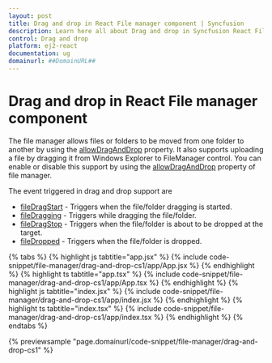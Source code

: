 ```yaml
---
layout: post
title: Drag and drop in React File manager component | Syncfusion
description: Learn here all about Drag and drop in Syncfusion React File manager component of Syncfusion Essential JS 2 and more.
control: Drag and drop 
platform: ej2-react
documentation: ug
domainurl: ##DomainURL##
---
```


# Drag and drop in React File manager component

The file manager allows files or folders to be moved from one folder to another by using the  [allowDragAndDrop](https://ej2.syncfusion.com/react/documentation/api/file-manager/#allowdraganddrop) property. It also supports uploading a file by dragging it from Windows Explorer to  FileManager control. You can enable or disable this support by using the [allowDragAndDrop](https://ej2.syncfusion.com/react/documentation/api/file-manager/#allowdraganddrop) property of file manager.

The event triggered in drag and drop support are

* [fileDragStart](https://ej2.syncfusion.com/react/documentation/api/file-manager/#filedragstart) - Triggers when the file/folder dragging is started.
* [fileDragging](https://ej2.syncfusion.com/react/documentation/api/file-manager/#filedragging) - Triggers while dragging the file/folder.
* [fileDragStop](https://ej2.syncfusion.com/react/documentation/api/file-manager/#filedragstop) - Triggers when the file/folder is about to be dropped at the target.
* [fileDropped](https://ej2.syncfusion.com/react/documentation/api/file-manager/#filedropped) - Triggers when the file/folder is dropped.

{% tabs %}
{% highlight js tabtitle="app.jsx" %}
{% include code-snippet/file-manager/drag-and-drop-cs1/app/App.jsx %}
{% endhighlight %}
{% highlight ts tabtitle="app.tsx" %}
{% include code-snippet/file-manager/drag-and-drop-cs1/app/App.tsx %}
{% endhighlight %}
{% highlight js tabtitle="index.jsx" %}
{% include code-snippet/file-manager/drag-and-drop-cs1/app/index.jsx %}
{% endhighlight %}
{% highlight ts tabtitle="index.tsx" %}
{% include code-snippet/file-manager/drag-and-drop-cs1/app/index.tsx %}
{% endhighlight %}
{% endtabs %}

 {% previewsample "page.domainurl/code-snippet/file-manager/drag-and-drop-cs1" %}